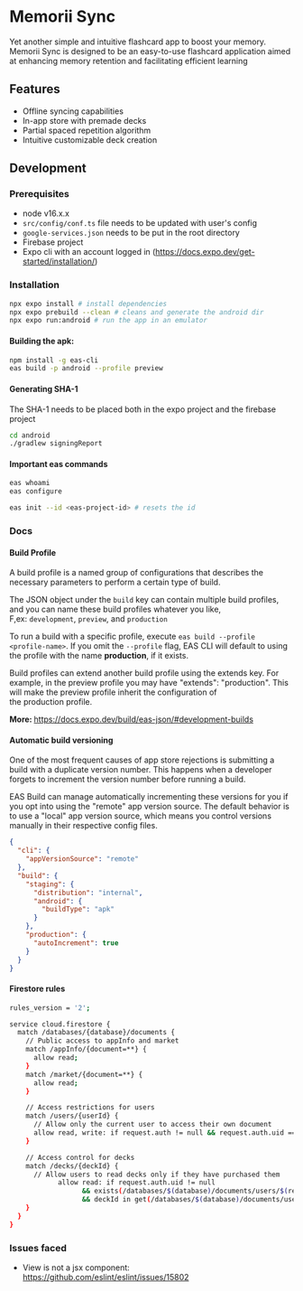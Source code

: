 # Memorii Sync

Yet another simple and intuitive flashcard app to boost your memory. Memorii Sync is designed to be an easy-to-use flashcard application aimed at enhancing memory retention and facilitating efficient learning

## Features
- Offline syncing capabilities 
- In-app store with premade decks
- Partial spaced repetition algorithm
- Intuitive customizable deck creation


## Development

### Prerequisites

- node v16.x.x
- `src/config/conf.ts` file needs to be updated with user's config
- `google-services.json` needs to be put in the root directory
- Firebase project
- Expo cli with an account logged in (https://docs.expo.dev/get-started/installation/)

### Installation

```bash
npx expo install # install dependencies
npx expo prebuild --clean # cleans and generate the android dir
npx expo run:android # run the app in an emulator
```

#### Building the apk:

```bash
npm install -g eas-cli
eas build -p android --profile preview
```

#### Generating SHA-1
The SHA-1 needs to be placed both in the expo project and the firebase project
```bash
cd android
./gradlew signingReport
```

#### Important eas commands
```bash
eas whoami
eas configure

eas init --id <eas-project-id> # resets the id

```

### Docs

#### Build Profile

A build profile is a named group of configurations that describes the necessary parameters to perform a certain type of build.

The JSON object under the `build` key can contain multiple build profiles, and you can name these build profiles whatever you like, F,ex: `development`, `preview`, and `production`

To run a build with a specific profile, execute `eas build --profile <profile-name>`. If you omit the `--profile` flag, EAS CLI will default to using the profile with the name **production**, if it exists.

Build profiles can extend another build profile using the extends key. For example, in the preview profile you may have "extends": "production". This will make the preview profile inherit the configuration of the production profile.

<b>More: </b> https://docs.expo.dev/build/eas-json/#development-builds

#### Automatic build versioning
One of the most frequent causes of app store rejections is submitting a build with a duplicate version number. This happens when a developer forgets to increment the version number before running a build.

EAS Build can manage automatically incrementing these versions for you if you opt into using the "remote" app version source. The default behavior is to use a "local" app version source, which means you control versions manually in their respective config files.

```json
{
  "cli": {
    "appVersionSource": "remote"
  },
  "build": {
    "staging": {
      "distribution": "internal",
      "android": {
        "buildType": "apk"
      }
    },
    "production": {
      "autoIncrement": true
    }
  }
}
```

#### Firestore rules

```bash
rules_version = '2';

service cloud.firestore {
  match /databases/{database}/documents {
    // Public access to appInfo and market
    match /appInfo/{document=**} {
      allow read;
    }
    match /market/{document=**} {
      allow read;
    }

    // Access restrictions for users
    match /users/{userId} {
      // Allow only the current user to access their own document
      allow read, write: if request.auth != null && request.auth.uid == userId;
    }

    // Access control for decks
    match /decks/{deckId} {
      // Allow users to read decks only if they have purchased them
			allow read: if request.auth.uid != null 
                  && exists(/databases/$(database)/documents/users/$(request.auth.uid))
                  && deckId in get(/databases/$(database)/documents/users/$(request.auth.uid)).data.decksPurchased;
    }
  }
}

```

### Issues faced

- View is not a jsx component: https://github.com/eslint/eslint/issues/15802
